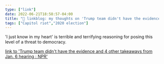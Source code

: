 ```yaml
---
type: ["link"]
date: 2022-06-21T18:58:57-04:00
title: "🔗 linkblog: my thoughts on 'Trump team didn't have the evidence and 4 other takeaways from Jan. 6 hearing : NPR'"
tags: ["Capitol riot","2020 election"]
---
```

'I just know in my heart' is terrible and terrifying reasoning for posing this level of a threat to democracy.
 

[link to 'Trump team didn't have the evidence and 4 other takeaways from Jan. 6 hearing : NPR'](https://www.npr.org/2022/06/21/1106344831/recap-jan-6-committee-hearing)
